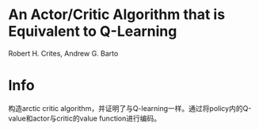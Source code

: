 # An Actor/Critic Algorithm that is Equivalent to Q-Learning

Robert H. Crites, Andrew G. Barto

# Info

构造arctic critic algorithm，并证明了与Q-learning一样。通过将policy内的Q-value和actor与critic的value function进行编码。
